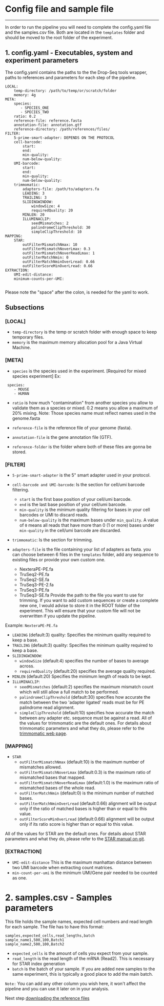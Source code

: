 # Config file and sample file
---------------------------

In order to run the pipeline you will need to complete the config.yaml file and the samples.csv file. Both are located in the `templates` folder and should be moved to the root folder of the experiment.

## 1. config.yaml - Executables, system and experiment parameters
The config.yaml contains the paths to the the Drop-Seq tools wrapper, paths to references and parameters for each step of the pipeline.
```
LOCAL:
    temp-directory: /path/to/temp/or/scratch/folder
    memory: 4g
META:
    species:
       - SPECIES_ONE
       - SPECIES_TWO
    ratio: 0.2
    reference-file: reference.fasta
    annotation-file: annotation.gtf
    reference-directory: /path/references/files/
FILTER:
    5-prime-smart-adapter: DEPENDS ON THE PROTOCOL
    cell-barcode:
        start:
        end:
        min-quality:
        num-below-quality:
    UMI-barcode:
        start:
        end:
        min-quality:
        num-below-quality:
    trimmomatic:
        adapters-file: /path/to/adapters.fa
        LEADING: 3
        TRAILING: 3
        SLIDINGWINDOW:
            windowSize: 4
            requiredQuality: 20
        MINLEN: 20
        ILLUMINACLIP:
            seedMismatches: 2
            palindromeClipThreshold: 30
            simpleClipThreshold: 10
MAPPING:
    STAR:
        outFilterMismatchNmax: 10
        outFilterMismatchNoverLmax: 0.3
        outFilterMismatchNoverReadLmax: 1
        outFilterMatchNmin: 0
        outFilterMatchNminOverLread: 0.66
        outFilterScoreMinOverLread: 0.66
EXTRACTION:
    UMI-edit-distance:
    minimum-counts-per-UMI:


```
Please note the "space" after the colon, is needed for the yaml to work.

## Subsections
### [LOCAL]
* `temp-directory` is the temp or scratch folder with enough space to keep temporary files.
* `memory` is the maximum memory allocation pool for a Java Virtual Machine.

### [META]
* `species` is the species used in the experiment. [Required for mixed species experiment]
Ex:
```
 species:
    - MOUSE
    - HUMAN
```

* `ratio` is how much "contamination" from another species you allow to validate them as a species or mixed. 0.2 means you allow a maximum of 20% mixing.
Note: Those species name must reflect names used in the genome.fasta

* `reference-file` is the reference file of your genome (fasta).
* `annotation-file` is the gene annotation file (GTF).
* `reference-folder` is the folder where both of these files are gonna be stored.

### [FILTER]

* `5-prime-smart-adapter` is the 5" smart adapter used in your protocol.
* `cell-barcode and UMI-barcode`: Is the section for cell/umi barcode filtering.
    * `start` is the first base position of your cell/umi barcode.
    * `end` is the last base position of your cell/umi barcode.
    * `min-quality` is the minimum quality filtering for bases in your cell barcodes or UMI to discard reads.
    * `num-below-quality` is the maximum bases under `min_quality`. A value of `0` means all reads that have more than 0 (1 or more) bases under `min-quality` in the cell/umi barcode are discarded.
    
* `trimmomatic`: Is the section for trimming.
* `adapters-file` is the file containing your list of adapters as fasta. you can choose between 6 files in the `templates` folder, add any sequence to existing files or provide your own custom one.
    * NexteraPE-PE.fa 
    * TruSeq2-PE.fa
    * TruSeq2-SE.fa
    * TruSeq3-PE-2.fa
    * TruSeq3-PE.fa
    * TruSeq3-SE.fa
Provide the path to the file you want to use for trimming. If you want to add custom sequences or create a complete new one, I would advise to store it in the ROOT folder of the experiment. This will ensure that your custom file will not be overwritten if you update the pipeline.

Example: `NexteraPE-PE.fa`

* `LEADING` (default:3) quality: Specifies the minimum quality required to keep a base.
* `TRAILING` (default:3) quality: Specifies the minimum quality required to keep a base.
* `SLIDINGWINDOW`: 
    * `windowSize` (default:4) specifies the number of bases to average across.
    * `requiredQuality` (default:20) specifies the average quality required.
* `MINLEN` (default:20) Specifies the minimum length of reads to be kept.
* `ILLUMINACLIP`:
    * `seedMismatches` (default:2) specifies the maximum mismatch count which will still allow a full match to be performed.
    * `palindromeClipThreshold` (default:30) specifies how accurate the match between the two 'adapter ligated' reads must be for PE palindrome read alignment.
    * `simpleClipThreshold` (default:10) specifies how accurate the match between any adapter etc. sequence must be against a read.
All of the values for trimmomatic are the default ones. For details about trimmomatic parameters and what they do, please refer to the [trimmomatic web page](http://www.usadellab.org/cms/?page=trimmomatic).


### [MAPPING]
* `STAR`
    * `outFilterMismatchNmax` (default:10) is the maximum number of mismatches allowed.
    * `outFilterMismatchNoverLmax` (default:0.3) is the maximum ratio of mismatched bases that mapped.
    * `outFilterMismatchNoverReadLmax` (default:1.0) is the maximum ratio of mismatched bases of the whole read.
    * `outFilterMatchNmin` (default:0) is the minimum number of matched bases.
    * `outFilterMatchNminOverLread` (default:0.66) alignment will be output only if the ratio of matched bases is higher than or equal to this value.
    * `outFilterScoreMinOverLread` (default:0.66) alignment will be output only if its ratio score is higher than or equal to this value.

All of the values for STAR are the default ones. For details about STAR parameters and what they do, please refer to the [STAR manual on git](https://github.com/alexdobin/STAR/tree/master/doc).


### [EXTRACTION]
* `UMI-edit-distance` This is the maximum manhattan distance between two UMI barcode when extracting count matrices.
* `min-count-per-umi` is the minimum UMI/Gene pair needed to be counted as one.


# 2. samples.csv - Samples parameters
This file holds the sample names, expected cell numbers and read length for each sample.
The file has to have this format:

```
samples,expected_cells,read_lengths,batch
sample_name1,500,100,Batch1
sample_name2,500,100,Batch2
```

* `expected_cells` is the amount of cells you expect from your sample.
* `read_length` is the read length of the mRNA (Read2). This is necessary for STAR index generation
* `batch` is the batch of your sample. If you are added new samples to the same experiment, this is typically a good place to add the main batch.

`Note:` You can add any other column you wish here, it won't affect the pipeline and you can use it later on in your analysis.

Next step [downloading the reference files](https://github.com/Hoohm/dropSeqPipe/wiki/Reference-Files)